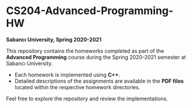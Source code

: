 # CS204-Advanced-Programming-HW

**Sabancı University, Spring 2020-2021**

This repository contains the homeworks completed as part of the **Advanced Programming** course during the Spring 2020-2021 semester at Sabancı University.

- Each homework is implemented using **C++**.
- Detailed descriptions of the assignments are available in the **PDF files** located within the respective homework directories.

Feel free to explore the repository and review the implementations.
